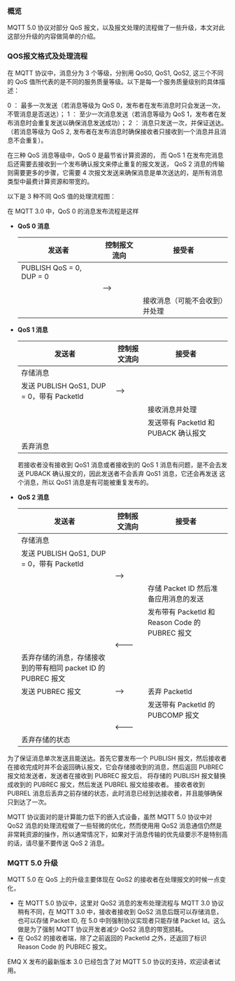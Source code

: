 ### 概览

MQTT 5.0 协议对部分 QoS 报文，以及报文处理的流程做了一些升级，本文对此这部分升级的内容做简单的介绍。

### QOS报文格式及处理流程

在 MQTT 协议中，消息分为 3 个等级，分别用 QoS0, QoS1, QoS2, 这三个不同的 QoS 值所代表的是不同的服务质量等级。以下是每一个服务质量级别的具体描述：

0 ： 最多一次发送（若消息等级为 QoS 0，发布者在发布消息时只会发送一次，不管消息是否送达）；
1 ： 至少一次消息发送（若消息等级为 QoS 1，发布者在发布消息时会重复发送以确保消息发送成功）；
2 ： 消息只发送一次，并保证送达。（若消息等级为 QoS 2, 发布者在发布消息时确保接收者只接收到一个消息并且消息不会重复）。

在三种 QoS 消息等级中，QoS 0 是最节省计算资源的， 而 QoS 1 在发布完消息后还需要去接收到一个发布确认报文来停止重复的报文发送， QoS 2 消息的传输则需要更多的步骤，它需要 4 次报文发送来确保消息是单次送达的，是所有消息类型中最费计算资源和带宽的。

以下是 3 种不同 QoS 值的处理流程图：

在 MQTT 3.0 中，QoS 0 的消息发布流程是这样


- **QoS 0 消息** 

  | 发送者                   | 控制报文流向 | 接受者                         |
  | ------------------------ | ------------ | ------------------------------ |
  | PUBLISH QoS = 0, DUP = 0 |              |                                |
  |                          | —>           |                                |
  |                          |              | 接收消息（可能不会收到）并处理 |

  

- **QoS 1 消息**  

  | 发送者                                    | 控制报文流向 | 接受者                               |
  | ----------------------------------------- | ------------ | ------------------------------------ |
  | 存储消息                                  |              |                                      |
  | 发送 PUBLISH QoS1, DUP = 0，带有 Packetld | —>           |                                      |
  |                                           |              | 接收消息并处理                       |
  |                                           |              | 发送带有 Packetld 和 PUBACK 确认报文 |
  | 丢弃消息                                  |              |                                      |

  若接收者没有接收到 QoS1 消息或者接收到的 QoS 1 消息有问题，是不会去发送 PUBACK 确认报文的，因此发送者不会丢弃 QoS1 消息，它还会再发送
  这个消息，所以 QoS1 消息是有可能被重复发布的。



- **QoS 2 消息**

  | 发送者                                                       | 控制报文流向 | 接受者                                          |
  | ------------------------------------------------------------ | ------------ | ----------------------------------------------- |
  | 存储消息                                                     |              |                                                 |
  | 发送 PUBLISH QoS1, DUP = 0，带有 Packetld                    |              |                                                 |
  |                                                              | —>           |                                                 |
  |                                                              |              | 存储 Packet ID 然后准备应用消息的发送           |
  |                                                              |              | 发布带有 Packetld 和 Reason Code 的 PUBREC 报文 |
  |                                                              | <---         |                                                 |
  | 丢弃存储的消息，存储接收到的带有相同 packet ID 的 PUBREC 报文 |              |                                                 |
  | 发送 PUBREC 报文                                             | —>           | 丢弃 Packetld                                   |
  |                                                              |              | 发送带有 Packetld 的 PUBCOMP 报文               |
  |                                                              | <---         |                                                 |
  | 丢弃存储的状态                                               |              |                                                 |

为了保证消息单次发送且能送达。首先它要发布一个 PUBLISH 报文，然后接收者在接收完成时并不会返回确认报文，它会存储接收到的消息，然后返回 PUBREC 报文给发送者，发送者在接收到 PUBREC 报文后， 将存储的 PUBLISH 报文替换成收到的 PUBREC 报文，然后发送 PUBREL 报文给接收者。 接收者收到 PUBREL 消息后丢弃之前存储的状态，此时消息已经到达接收者，并且能够确保只到达了一次。

MQTT 协议面对的是计算能力低下的嵌入式设备，虽然 MQTT 5.0 协议中对 QoS2 消息的处理流程做了一些轻微的优化，然而使用用 QoS2 消息通信仍然是非常耗资源的操作，所以通常情况下，如果对于消息传输的优先级要示不是特别高的话，请尽量不要传送 QoS 2 消息。

### MQTT 5.0 升级

MQTT 5.0 在 QoS 上的升级主要体现在 QoS2 的接收者在处理报文的时候一点变化，

- 在 MQTT 5.0 协议中，这里对 QoS2 消息的发布处理流程与 MQTT 3.0 协议稍有不同，在 MQTT 3.0 中，接收者接收到 QoS2 消息后既可以存储消息，也可以存储 Packet ID, 在 5.0 中则强制协议实现者只能存储 Packet Id。这么做是为了强制 MQTT 协议开发者减少 QoS2 消息的带宽损耗。
- 在 QoS2 的接收者端，除了之前返回的 PacketId 之外，还返回了标识 Reason Code 的 PUBREC 报文。

EMQ X 发布的最新版本 3.0 已经包含了对 MQTT 5.0 协议的支持，欢迎读者试用。



